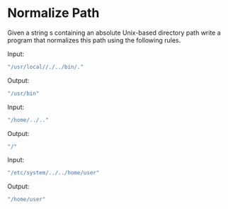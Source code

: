 # Normalize Path

Given a string s containing an absolute Unix-based directory path write a program that normalizes this path using the following rules.

Input:

```bash
"/usr/local//./../bin/."
```

Output:

```bash
"/usr/bin"
```

Input:

```bash
"/home/../.."
```

Output:

```bash
"/"
```

Input:

```bash
"/etc/system/../../home/user"
```

Output:

```bash
"/home/user"
```
